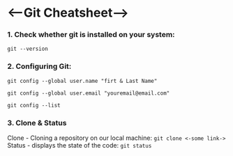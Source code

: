 # <--Git Cheatsheet-->

### 1. Check whether git is installed on your system:

`git --version`

### 2. Configuring Git:

`git config --global user.name "firt & Last Name"`

`git config --global user.email "youremail@email.com"`

`git config --list`

### 3. Clone & Status

Clone - Cloning a repository on our local machine:
`git clone <-some link->`
Status - displays the state of the code:
`git status`
